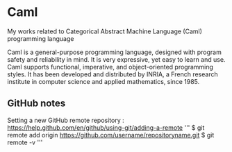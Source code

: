 # Caml
My works related to Categorical Abstract Machine Language (Caml) programming language

Caml is a general-purpose programming language, designed with program safety and reliability in mind. It is very expressive, yet easy to learn and use. Caml supports functional, imperative, and object-oriented programming styles. It has been developed and distributed by INRIA, a French research institute in computer science and applied mathematics, since 1985.

## GitHub notes

Setting a new GitHub remote repository : https://help.github.com/en/github/using-git/adding-a-remote
'''
$ git remote add origin https://github.com/username/repositoryname.git
$ git remote -v
'''

